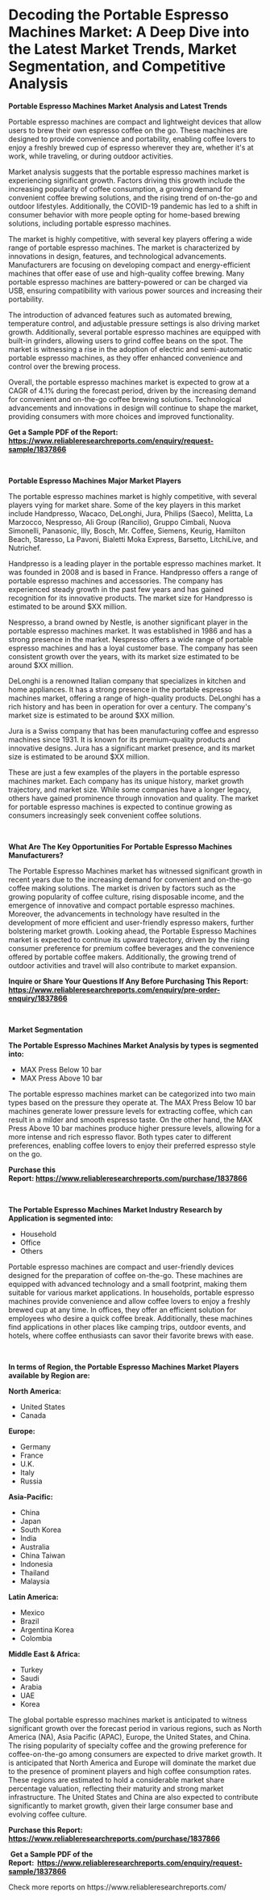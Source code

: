 <p><h1>Decoding the Portable Espresso Machines Market: A Deep Dive into the Latest Market Trends, Market Segmentation, and Competitive Analysis</h1></p><p><strong>Portable Espresso Machines Market Analysis and Latest Trends</strong></p>
<p><p>Portable espresso machines are compact and lightweight devices that allow users to brew their own espresso coffee on the go. These machines are designed to provide convenience and portability, enabling coffee lovers to enjoy a freshly brewed cup of espresso wherever they are, whether it's at work, while traveling, or during outdoor activities.</p><p>Market analysis suggests that the portable espresso machines market is experiencing significant growth. Factors driving this growth include the increasing popularity of coffee consumption, a growing demand for convenient coffee brewing solutions, and the rising trend of on-the-go and outdoor lifestyles. Additionally, the COVID-19 pandemic has led to a shift in consumer behavior with more people opting for home-based brewing solutions, including portable espresso machines.</p><p>The market is highly competitive, with several key players offering a wide range of portable espresso machines. The market is characterized by innovations in design, features, and technological advancements. Manufacturers are focusing on developing compact and energy-efficient machines that offer ease of use and high-quality coffee brewing. Many portable espresso machines are battery-powered or can be charged via USB, ensuring compatibility with various power sources and increasing their portability.</p><p>The introduction of advanced features such as automated brewing, temperature control, and adjustable pressure settings is also driving market growth. Additionally, several portable espresso machines are equipped with built-in grinders, allowing users to grind coffee beans on the spot. The market is witnessing a rise in the adoption of electric and semi-automatic portable espresso machines, as they offer enhanced convenience and control over the brewing process.</p><p>Overall, the portable espresso machines market is expected to grow at a CAGR of 4.1% during the forecast period, driven by the increasing demand for convenient and on-the-go coffee brewing solutions. Technological advancements and innovations in design will continue to shape the market, providing consumers with more choices and improved functionality.</p></p>
<p><strong>Get a Sample PDF of the Report:&nbsp; <a href="https://www.reliableresearchreports.com/enquiry/request-sample/1837866">https://www.reliableresearchreports.com/enquiry/request-sample/1837866</a></strong></p>
<p>&nbsp;</p>
<p><strong>Portable Espresso Machines Major Market Players</strong></p>
<p><p>The portable espresso machines market is highly competitive, with several players vying for market share. Some of the key players in this market include Handpresso, Wacaco, DeLonghi, Jura, Philips (Saeco), Melitta, La Marzocco, Nespresso, Ali Group (Rancilio), Gruppo Cimbali, Nuova Simonelli, Panasonic, Illy, Bosch, Mr. Coffee, Siemens, Keurig, Hamilton Beach, Staresso, La Pavoni, Bialetti Moka Express, Barsetto, LitchiLive, and Nutrichef.</p><p>Handpresso is a leading player in the portable espresso machines market. It was founded in 2008 and is based in France. Handpresso offers a range of portable espresso machines and accessories. The company has experienced steady growth in the past few years and has gained recognition for its innovative products. The market size for Handpresso is estimated to be around $XX million.</p><p>Nespresso, a brand owned by Nestle, is another significant player in the portable espresso machines market. It was established in 1986 and has a strong presence in the market. Nespresso offers a wide range of portable espresso machines and has a loyal customer base. The company has seen consistent growth over the years, with its market size estimated to be around $XX million.</p><p>DeLonghi is a renowned Italian company that specializes in kitchen and home appliances. It has a strong presence in the portable espresso machines market, offering a range of high-quality products. DeLonghi has a rich history and has been in operation for over a century. The company's market size is estimated to be around $XX million.</p><p>Jura is a Swiss company that has been manufacturing coffee and espresso machines since 1931. It is known for its premium-quality products and innovative designs. Jura has a significant market presence, and its market size is estimated to be around $XX million.</p><p>These are just a few examples of the players in the portable espresso machines market. Each company has its unique history, market growth trajectory, and market size. While some companies have a longer legacy, others have gained prominence through innovation and quality. The market for portable espresso machines is expected to continue growing as consumers increasingly seek convenient coffee solutions.</p></p>
<p>&nbsp;</p>
<p><strong>What Are The Key Opportunities For Portable Espresso Machines Manufacturers?</strong></p>
<p><p>The Portable Espresso Machines market has witnessed significant growth in recent years due to the increasing demand for convenient and on-the-go coffee making solutions. The market is driven by factors such as the growing popularity of coffee culture, rising disposable income, and the emergence of innovative and compact portable espresso machines. Moreover, the advancements in technology have resulted in the development of more efficient and user-friendly espresso makers, further bolstering market growth. Looking ahead, the Portable Espresso Machines market is expected to continue its upward trajectory, driven by the rising consumer preference for premium coffee beverages and the convenience offered by portable coffee makers. Additionally, the growing trend of outdoor activities and travel will also contribute to market expansion.</p></p>
<p><strong>Inquire or Share Your Questions If Any Before Purchasing This Report: <a href="https://www.reliableresearchreports.com/enquiry/pre-order-enquiry/1837866">https://www.reliableresearchreports.com/enquiry/pre-order-enquiry/1837866</a></strong></p>
<p>&nbsp;</p>
<p><strong>Market Segmentation</strong></p>
<p><strong>The Portable Espresso Machines Market Analysis by types is segmented into:</strong></p>
<p><ul><li>MAX Press Below 10 bar</li><li>MAX Press Above 10 bar</li></ul></p>
<p><p>The portable espresso machines market can be categorized into two main types based on the pressure they operate at. The MAX Press Below 10 bar machines generate lower pressure levels for extracting coffee, which can result in a milder and smooth espresso taste. On the other hand, the MAX Press Above 10 bar machines produce higher pressure levels, allowing for a more intense and rich espresso flavor. Both types cater to different preferences, enabling coffee lovers to enjoy their preferred espresso style on the go.</p></p>
<p><strong>Purchase this Report:&nbsp;<a href="https://www.reliableresearchreports.com/purchase/1837866">https://www.reliableresearchreports.com/purchase/1837866</a></strong></p>
<p>&nbsp;</p>
<p><strong>The Portable Espresso Machines Market Industry Research by Application is segmented into:</strong></p>
<p><ul><li>Household</li><li>Office</li><li>Others</li></ul></p>
<p><p>Portable espresso machines are compact and user-friendly devices designed for the preparation of coffee on-the-go. These machines are equipped with advanced technology and a small footprint, making them suitable for various market applications. In households, portable espresso machines provide convenience and allow coffee lovers to enjoy a freshly brewed cup at any time. In offices, they offer an efficient solution for employees who desire a quick coffee break. Additionally, these machines find applications in other places like camping trips, outdoor events, and hotels, where coffee enthusiasts can savor their favorite brews with ease.</p></p>
<p>&nbsp;</p>
<p><strong>In terms of Region, the Portable Espresso Machines Market Players available by Region are:</strong></p>
<p>
    <p> <strong> North America: </strong>
        <ul>
            <li>United States</li>
            <li>Canada</li>
        </ul>
        </p> 
    <p> <strong> Europe: </strong>
        <ul>
            <li>Germany</li>
            <li>France</li>
            <li>U.K.</li>
            <li>Italy</li>
            <li>Russia</li>
        </ul>
        </p> 
    <p> <strong> Asia-Pacific: </strong>
        <ul>
            <li>China</li>
            <li>Japan</li>
            <li>South Korea</li>
            <li>India</li>
            <li>Australia</li>
            <li>China Taiwan</li>
            <li>Indonesia</li>
            <li>Thailand</li>
            <li>Malaysia</li>
        </ul>
        </p> 
    <p> <strong> Latin America: </strong>
        <ul>
            <li>Mexico</li>
            <li>Brazil</li>
            <li>Argentina Korea</li>
            <li>Colombia</li>
        </ul>
        </p> 
    <p> <strong> Middle East & Africa: </strong>
        <ul>
            <li>Turkey</li>
            <li>Saudi</li>
            <li>Arabia</li>
            <li>UAE</li>
            <li>Korea</li>
        </ul>
    </p>
    </p>
<p><p>The global portable espresso machines market is anticipated to witness significant growth over the forecast period in various regions, such as North America (NA), Asia Pacific (APAC), Europe, the United States, and China. The rising popularity of specialty coffee and the growing preference for coffee-on-the-go among consumers are expected to drive market growth. It is anticipated that North America and Europe will dominate the market due to the presence of prominent players and high coffee consumption rates. These regions are estimated to hold a considerable market share percentage valuation, reflecting their maturity and strong market infrastructure. The United States and China are also expected to contribute significantly to market growth, given their large consumer base and evolving coffee culture.</p></p>
<p><strong>Purchase this Report: <a href="https://www.reliableresearchreports.com/purchase/1837866">https://www.reliableresearchreports.com/purchase/1837866</a></strong></p>
<p>&nbsp;<strong>Get a Sample PDF of the Report:&nbsp;&nbsp;<a href="https://www.reliableresearchreports.com/enquiry/request-sample/1837866">https://www.reliableresearchreports.com/enquiry/request-sample/1837866</a></strong></p>
<p><strong></strong></p>
<p>Check more reports on https://www.reliableresearchreports.com/</p>